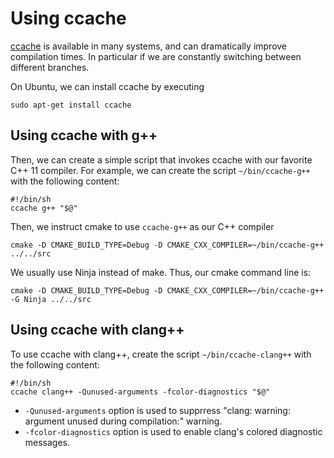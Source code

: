 Using ccache
============

[ccache](http://ccache.samba.org/manual.html) is available in many
systems, and can dramatically improve compilation times. In particular
if we are constantly switching between different branches.

On Ubuntu, we can install ccache by executing

    sudo apt-get install ccache

Using ccache with g++
---------------------

Then, we can create a simple script that invokes ccache with our
favorite C++ 11 compiler. For example, we can create the script
`~/bin/ccache-g++` with the following content:

    #!/bin/sh
    ccache g++ "$@"

Then, we instruct cmake to use `ccache-g++` as our C++ compiler

    cmake -D CMAKE_BUILD_TYPE=Debug -D CMAKE_CXX_COMPILER=~/bin/ccache-g++ ../../src

We usually use Ninja instead of make. Thus, our cmake command
line is:

    cmake -D CMAKE_BUILD_TYPE=Debug -D CMAKE_CXX_COMPILER=~/bin/ccache-g++ -G Ninja ../../src

Using ccache with clang++
-------------------------

To use ccache with clang++, create the script ``~/bin/ccache-clang++``
with the following content:

    #!/bin/sh
    ccache clang++ -Qunused-arguments -fcolor-diagnostics "$@"

 - ``-Qunused-arguments`` option is used to supprress "clang: warning:
   argument unused during compilation:" warning.
 - ``-fcolor-diagnostics`` option is used to enable clang's colored
   diagnostic messages.
